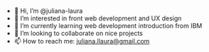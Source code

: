 - <color >👋 Hi, I’m @juliana-laura
- 👀 I’m interested in front web development and UX design 
- 🌱 I’m currently learning web development introduction from IBM
- 💞️ I’m looking to collaborate on nice projects
- 📫 How to reach me: juliana.llaura@gmail.com 

<!---
juliana-laura/juliana-laura is a ✨ special ✨ repository because its `README.md` (this file) appears on your GitHub profile.
You can click the Preview link to take a look at your changes.
--->
